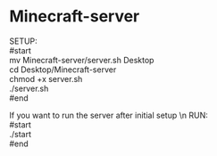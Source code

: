 # Minecraft-server
SETUP:  
#start  
mv Minecraft-server/server.sh Desktop  
cd Desktop/Minecraft-server  
chmod +x server.sh  
./server.sh  
#end  

If you want to run the server after initial setup \n
RUN:  
#start  
./start  
#end  
